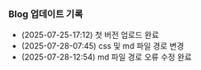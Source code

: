 ### Blog 업데이트 기록

- (2025-07-25-17:12) 첫 버전 업로드 완료
- (2025-07-28-07:45) css 및 md 파일 경로 변경
- (2025-07-28-12:54) md 파일 경로 오류 수정 완료
